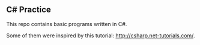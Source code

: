 ## C# Practice

This repo contains basic programs written in C#.

Some of them were inspired by this tutorial: http://csharp.net-tutorials.com/. 
